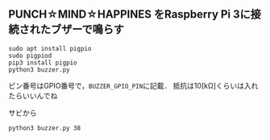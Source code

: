 PUNCH☆MIND☆HAPPINES をRaspberry Pi 3に接続されたブザーで鳴らす
---

~~~
sudo apt install pigpio
sudo pigpiod
pip3 install pigpio
python3 buzzer.py
~~~

ピン番号はGPIO番号で，`BUZZER_GPIO_PIN`に記載．
抵抗は10[kΩ]くらいは入れたらいいんでね

サビから
~~~
python3 buzzer.py 38
~~~

